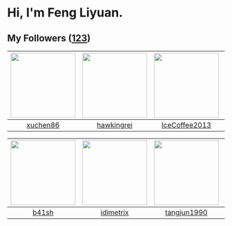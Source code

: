 # Hi, I'm Feng Liyuan.

## My Followers ([123](https://github.com/SunRunAway?tab=followers))

| <img src="https://avatars.githubusercontent.com/u/39176987?v=4" width="150" height="150" /> | <img src="https://avatars.githubusercontent.com/u/3427324?v=4" width="150" height="150" /> | <img src="https://avatars.githubusercontent.com/u/4661589?v=4" width="150" height="150" /> | <img src="https://avatars.githubusercontent.com/u/10694566?v=4" width="150" height="150" /> |
| :-----------------------------------------------------------------------------------------: | :----------------------------------------------------------------------------------------: | :----------------------------------------------------------------------------------------: | :-----------------------------------------------------------------------------------------: |
|                           [xuchen86](https://github.com/xuchen86)                           |                         [hawkingrei](https://github.com/hawkingrei)                        |                      [IceCoffee2013](https://github.com/IceCoffee2013)                     |                         [zhuboshuai](https://github.com/zhuboshuai)                         |

| <img src="https://avatars.githubusercontent.com/u/1070352?v=4" width="150" height="150" /> | <img src="https://avatars.githubusercontent.com/u/6536323?v=4" width="150" height="150" /> | <img src="https://avatars.githubusercontent.com/u/7368838?v=4" width="150" height="150" /> | <img src="https://avatars.githubusercontent.com/u/1204301?v=4" width="150" height="150" /> |
| :----------------------------------------------------------------------------------------: | :----------------------------------------------------------------------------------------: | :----------------------------------------------------------------------------------------: | :----------------------------------------------------------------------------------------: |
|                              [b41sh](https://github.com/b41sh)                             |                          [idimetrix](https://github.com/idimetrix)                         |                        [tangjun1990](https://github.com/tangjun1990)                       |                            [longbai](https://github.com/longbai)                           |